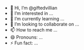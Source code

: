 - 👋 Hi, I’m @giftedvillian
- 👀 I’m interested in ...
- 🌱 I’m currently learning ...
- 💞️ I’m looking to collaborate on ...
- 📫 How to reach me ...
- 😄 Pronouns: ...
- ⚡ Fun fact: ...

<!---
giftedvillian/giftedvillian is a ✨ special ✨ repository because its `README.md` (this file) appears on your GitHub profile.
You can click the Preview link to take a look at your changes.
--->
